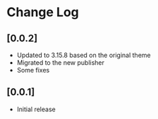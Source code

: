 # Change Log

## [0.0.2]

- Updated to 3.15.8 based on the original theme
- Migrated to the new publisher
- Some fixes

## [0.0.1]

- Initial release
